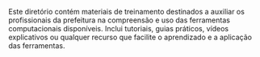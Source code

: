 Este diretório contém materiais de treinamento destinados a auxiliar os profissionais da prefeitura na compreensão e uso das ferramentas computacionais disponíveis. Inclui tutoriais, guias práticos, vídeos explicativos ou qualquer recurso que facilite o aprendizado e a aplicação das ferramentas.
